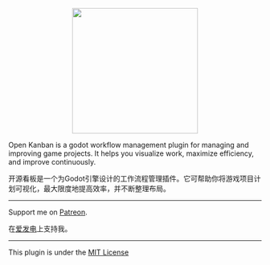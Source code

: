 <p align="center">
 <img src="https://user-images.githubusercontent.com/80319225/173223070-1031ddf9-0f7d-4f8e-bcc6-bd8752925cdf.png" width="250">
</p>

Open Kanban is a godot workflow management plugin for managing and improving game projects. It helps you visualize work, maximize efficiency, and improve continuously.
 
开源看板是一个为Godot引擎设计的工作流程管理插件。它可帮助你将游戏项目计划可视化，最大限度地提高效率，并不断整理布局。

---

Support me on [Patreon](https://patreon.com/exspiravit1104).

在[爱发电](https://afdian.net/@exspiravit)上支持我。

---

This plugin is under the [MIT License](https://github.com/EXSPIRAVIT1104OFFICIAL/open-kanban/blob/main/LICENSE)
